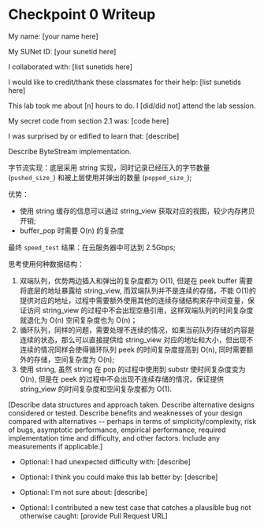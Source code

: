 Checkpoint 0 Writeup
====================

My name: [your name here]

My SUNet ID: [your sunetid here]

I collaborated with: [list sunetids here]

I would like to credit/thank these classmates for their help: [list sunetids here]

This lab took me about [n] hours to do. I [did/did not] attend the lab session.

My secret code from section 2.1 was: [code here]

I was surprised by or edified to learn that: [describe]

Describe ByteStream implementation. 

字节流实现：底层采用 string 实现，同时记录已经压入的字节数量 (`pushed_size_`) 和被上层使用并弹出的数量 (`popped_size_`);

优势：

- 使用 string 缓存的信息可以通过 string_view 获取对应的视图，较少内存拷贝开销;
- buffer_pop 时需要 O(n) 的复杂度

最终 `speed_test` 结果：在云服务器中可达到 2.5Gbps;

思考使用何种数据结构：
1. 双端队列，优势两边插入和弹出的复杂度都为 O(1), 但是在 peek buffer 需要将底层的地址暴露给 string_view, 而双端队列并不是连续的存储，不能 O(1)的提供对应的地址，过程中需要额外使用其他的连续存储结构来存中间变量，保证访问 string_view 的过程中不会出现空悬引用，这样双端队列的时间复杂度就退化为 O(n) 空间复杂度也为 O(n)；
2. 循环队列，同样的问题，需要处理不连续的情况，如果当前队列存储的内容是连续的状态，那么可以直接提供给 string_view 对应的地址和大小，但出现不连续的情况同样会使得循环队列 peek 的时间复杂度提高到 O(n), 同时需要额外的存储，空间复杂度为 O(n);
3. 使用 string, 虽然 string 在 pop 的过程中使用到 substr 使时间复杂度变为 O(n), 但是在 peek 的过程中不会出现不连续存储的情况，保证提供 string_view 的时间复杂度和空间复杂度都为 O(1).

[Describe data structures and
approach taken. Describe alternative designs considered or tested.
Describe benefits and weaknesses of your design compared with
alternatives -- perhaps in terms of simplicity/complexity, risk of
bugs, asymptotic performance, empirical performance, required
implementation time and difficulty, and other factors. Include any
measurements if applicable.]

- Optional: I had unexpected difficulty with: [describe]

- Optional: I think you could make this lab better by: [describe]

- Optional: I'm not sure about: [describe]

- Optional: I contributed a new test case that catches a plausible bug
  not otherwise caught: [provide Pull Request URL]